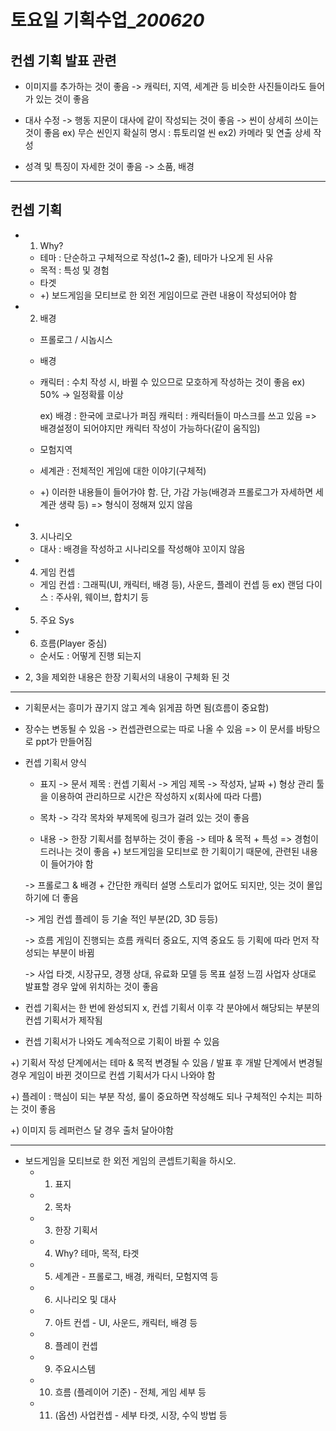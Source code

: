﻿# 토요일 기획수업_*200620*

## 컨셉 기획 발표 관련
- 이미지를 추가하는 것이 좋음
-> 캐릭터, 지역, 세계관 등 비슷한 사진들이라도 들어가 있는 것이 좋음

- 대사 수정
-> 행동 지문이 대사에 같이 작성되는 것이 좋음
-> 씬이 상세히 쓰이는 것이 좋음
     ex) 무슨 씬인지 확실히 명시 : 튜토리얼 씬
     ex2) 카메라 및 연출 상세 작성

- 성격 및 특징이 자세한 것이 좋음
-> 소품, 배경

-----
## 컨셉 기획
- 1. Why?
  - 테마 : 단순하고 구체적으로 작성(1~2 줄), 테마가 나오게 된 사유
  - 목적 : 특성 및 경험
  - 타겟
  - +) 보드게임을 모티브로 한 외전 게임이므로 관련 내용이 작성되어야 함

- 2.  배경
  - 프롤로그 / 시놉시스
  - 배경
  - 캐릭터 : 수치 작성 시, 바뀔 수 있으므로 모호하게 작성하는 것이 좋음 
	ex) 50% -> 일정확률 이상

	ex) 배경 : 한국에 코로나가 퍼짐
			캐릭터 : 캐릭터들이 마스크를 쓰고 있음
			=> 배경설정이 되어야지만 캐릭터 작성이 가능하다(같이 움직임)
			
  - 모험지역
  - 세계관 : 전체적인 게임에 대한 이야기(구체적)
  - +) 이러한 내용들이 들어가야 함. 단, 가감 가능(배경과 프롤로그가 자세하면 세계관 생략 등) => 형식이 정해져 있지 않음

- 3. 시나리오
  - 대사 : 배경을 작성하고 시나리오를 작성해야 꼬이지 않음

- 4. 게임 컨셉
  - 게임 컨셉 : 그래픽(UI, 캐릭터, 배경 등), 사운드, 플레이 컨셉 등
  ex) 랜덤 다이스 : 주사위, 웨이브, 합치기 등

- 5. 주요 Sys
- 6. 흐름(Player 중심)
  - 순서도 : 어떻게 진행 되는지

- 2, 3을 제외한 내용은 한장 기획서의 내용이 구체화 된 것

-----

- 기획문서는 흥미가 끊기지 않고 계속 읽게끔 하면 됨(흐름이 중요함)
- 장수는 변동될 수 있음 -> 컨셉관련으로는 따로 나올 수 있음 => 이 문서를 바탕으로 ppt가 만들어짐

- 컨셉 기획서 양식
  - 표지
  -> 문서 제목 : 컨셉 기획서
  -> 게임 제목
  -> 작성자, 날짜
  +) 형상 관리 툴을 이용하여 관리하므로 시간은 작성하지 x(회사에 따라 다름)

  - 목차
  -> 각각 목차와 부제목에 링크가 걸려 있는 것이 좋음
  
  - 내용
  -> 한장 기획서를 첨부하는 것이 좋음
  -> 테마 & 목적 + 특성 => 경험이 드러나는 것이 좋음
  +) 보드게임을 모티브로 한 기획이기 때문에, 관련된 내용이 들어가야 함
  
  -> 프롤로그 & 배경 + 간단한 캐릭터 설명
  스토리가 없어도 되지만, 잇는 것이 몰입하기에 더  좋음

  -> 게임 컨셉
  플레이 등 기술 적인 부분(2D, 3D 등등)

  -> 흐름
  게임이 진행되는 흐름
  캐릭터 중요도, 지역 중요도 등 기획에 따라 먼저 작성되는 부분이 바뀜

  -> 사업
  타겟, 시장규모, 경쟁 상대, 유료화 모델 등
  목표 설정 느낌
  사업자 상대로 발표할 경우 앞에 위치하는 것이 좋음

- 컨셉 기획서는 한 번에 완성되지 x, 컨셉 기획서 이후 각 분야에서 해당되는 부분의 컨셉 기획서가 제작됨
- 컨셉 기획서가 나와도 계속적으로 기획이 바뀔 수 있음

+) 기획서 작성 단계에서는 테마 & 목적 변경될 수 있음 / 발표 후 개발 단계에서 변경될 경우 게임이 바뀐 것이므로 컨셉 기획서가 다시 나와야 함

+) 플레이 : 핵심이 되는 부분 작성, 룰이 중요하면 작성해도 되나 구체적인 수치는 피하는 것이 좋음

+) 이미지 등 레퍼런스 달 경우 출처 달아야함 

-----

- 보드게임을 모티브로 한 외전 게임의 콘셉트기획을 하시오. 
  - 1. 표지 
  - 2. 목차 
  - 3. 한장 기획서 
  - 4. Why? 테마, 목적, 타겟 
  - 5. 세계관 - 프롤로그, 배경, 캐릭터, 모험지역 등 
  - 6. 시나리오 및 대사 
  - 7. 아트 컨셉 - UI, 사운드, 캐릭터, 배경 등 
  - 8. 플레이 컨셉 
  - 9. 주요시스템 
  - 10. 흐름 (플레이어 기준) - 전체, 게임 세부 등 
  - 11. (옵션) 사업컨셉 - 세부 타겟, 시장, 수익 방법 등
